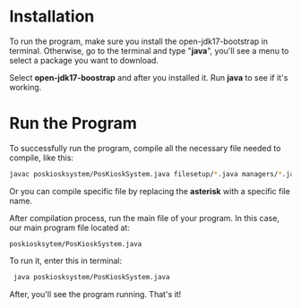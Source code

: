 # Installation

To run the program, make sure you install the open-jdk17-bootstrap in terminal. Otherwise, go to the terminal and type "**java**", you'll see a menu to select a package you want to download.

Select **open-jdk17-boostrap** and after you installed it. Run **java** to see if it's working.

# Run the Program

To successfully run the program, compile all the necessary file needed to compile, like this:

```bash
javac poskiosksystem/PosKioskSystem.java filesetup/*.java managers/*.java objects/*.java
```
  
Or you can compile specific file by replacing the **asterisk** with a specific file name.

After compilation process, run the main file of your program. In this case, our main program file located at:
```
poskiosksytem/PosKioskSystem.java 
```
To run it, enter this in terminal:
```bash
 java poskiosksystem/PosKioskSystem.java
```

After, you'll see the program running. That's it!
